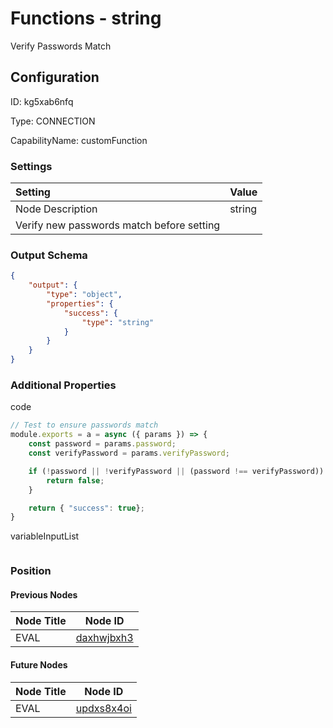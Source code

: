 # Functions - string 
Verify Passwords Match
## Configuration
ID:  kg5xab6nfq

Type: CONNECTION 

CapabilityName: customFunction

### Settings
| Setting | Value  |
| :------------------------ | ---------------------------------------- |
| Node Description | string 
Verify new passwords match before setting | 




### Output Schema
``` json 
{
	"output": {
		"type": "object",
		"properties": {
			"success": {
				"type": "string"
			}
		}
	}
} 
```

### Additional Properties
code
```js 
// Test to ensure passwords match
module.exports = a = async ({ params }) => {
	const password = params.password;
	const verifyPassword = params.verifyPassword;

	if (!password || !verifyPassword || (password !== verifyPassword)) {
		return false;
	}

	return { "success": true};
}
```


variableInputList
```
```





### Position

#### Previous Nodes
| Node Title | Node ID |
| :------------- | ------------ |
| EVAL | [daxhwjbxh3](./daxhwjbxh3.md) | 
 
 #### Future Nodes
| Node Title | Node ID |
| :------------- | ------------ |
| EVAL |[updxs8x4oi](./updxs8x4oi.md) | 